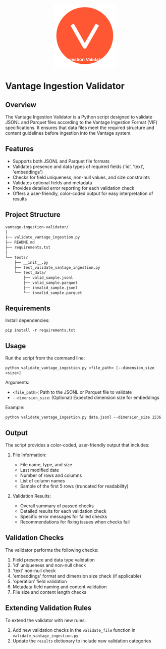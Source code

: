 <p align="center">
  <img src="./assets/logo.svg" alt="Vantage Ingestion Validator Logo" width="200"/>
</p>

# Vantage Ingestion Validator

## Overview

The Vantage Ingestion Validator is a Python script designed to validate JSONL and Parquet files according to the Vantage Ingestion Format (VIF) specifications. It ensures that data files meet the required structure and content guidelines before ingestion into the Vantage system.

## Features

- Supports both JSONL and Parquet file formats
- Validates presence and data types of required fields ('id', 'text', 'embeddings')
- Checks for field uniqueness, non-null values, and size constraints
- Validates optional fields and metadata
- Provides detailed error reporting for each validation check
- Offers a user-friendly, color-coded output for easy interpretation of results

## Project Structure

```
vantage-ingestion-validator/
│
├── validate_vantage_ingestion.py
├── README.md
├── requirements.txt
│
└── tests/
    ├── __init__.py
    ├── test_validate_vantage_ingestion.py
    └── test_data/
        ├── valid_sample.jsonl
        ├── valid_sample.parquet
        ├── invalid_sample.jsonl
        └── invalid_sample.parquet
```

## Requirements

Install dependencies:

```
pip install -r requirements.txt
```

## Usage

Run the script from the command line:

```
python validate_vantage_ingestion.py <file_path> [--dimension_size <size>]
```

Arguments:

- `<file_path>`: Path to the JSONL or Parquet file to validate
- `--dimension_size`: (Optional) Expected dimension size for embeddings

Example:

```
python validate_vantage_ingestion.py data.jsonl --dimension_size 1536
```

## Output

The script provides a color-coded, user-friendly output that includes:

1. File Information:
   - File name, type, and size
   - Last modified date
   - Number of rows and columns
   - List of column names
   - Sample of the first 5 rows (truncated for readability)

2. Validation Results:
   - Overall summary of passed checks
   - Detailed results for each validation check
   - Specific error messages for failed checks
   - Recommendations for fixing issues when checks fail

## Validation Checks

The validator performs the following checks:

1. Field presence and data type validation
2. 'id' uniqueness and non-null check
3. 'text' non-null check
4. 'embeddings' format and dimension size check (if applicable)
5. 'operation' field validation
6. Metadata field naming and content validation
7. File size and content length checks

## Extending Validation Rules

To extend the validator with new rules:

1. Add new validation checks in the `validate_file` function in `validate_vantage_ingestion.py`
2. Update the `results` dictionary to include new validation categories
